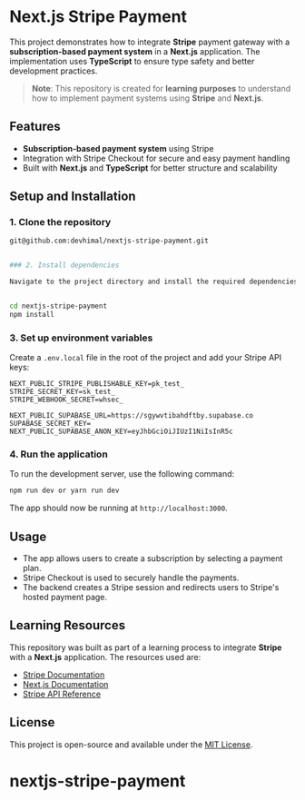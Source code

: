 # Next.js Stripe Payment

This project demonstrates how to integrate **Stripe** payment gateway with a **subscription-based payment system** in a **Next.js** application. The implementation uses **TypeScript** to ensure type safety and better development practices.

> **Note**: This repository is created for **learning purposes** to understand how to implement payment systems using **Stripe** and **Next.js**.

## Features

- **Subscription-based payment system** using Stripe
- Integration with Stripe Checkout for secure and easy payment handling
- Built with **Next.js** and **TypeScript** for better structure and scalability

## Setup and Installation

### 1. Clone the repository

````bash
git@github.com:devhimal/nextjs-stripe-payment.git


### 2. Install dependencies

Navigate to the project directory and install the required dependencies:


cd nextjs-stripe-payment
npm install
````

### 3. Set up environment variables

Create a `.env.local` file in the root of the project and add your Stripe API keys:

```
NEXT_PUBLIC_STRIPE_PUBLISHABLE_KEY=pk_test_
STRIPE_SECRET_KEY=sk_test_
STRIPE_WEBHOOK_SECRET=whsec_

NEXT_PUBLIC_SUPABASE_URL=https://sgywvtibahdftby.supabase.co
SUPABASE_SECRET_KEY=
NEXT_PUBLIC_SUPABASE_ANON_KEY=eyJhbGciOiJIUzI1NiIsInR5c

```

### 4. Run the application

To run the development server, use the following command:

```bash
npm run dev or yarn run dev
```

The app should now be running at `http://localhost:3000`.

## Usage

- The app allows users to create a subscription by selecting a payment plan.
- Stripe Checkout is used to securely handle the payments.
- The backend creates a Stripe session and redirects users to Stripe's hosted payment page.

## Learning Resources

This repository was built as part of a learning process to integrate **Stripe** with a **Next.js** application. The resources used are:

- [Stripe Documentation](https://stripe.com/docs)
- [Next.js Documentation](https://nextjs.org/docs)
- [Stripe API Reference](https://stripe.com/docs/api)

## License

This project is open-source and available under the [MIT License](LICENSE).
# nextjs-stripe-payment
